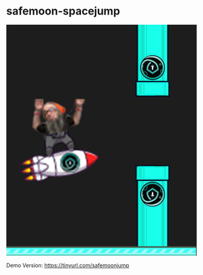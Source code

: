 # safemoon-spacejump
![alt text](https://raw.githubusercontent.com/realFUD/safemoon-spacejump/main/assets/img/preview.png)

Demo Version:
https://tinyurl.com/safemoonjump
